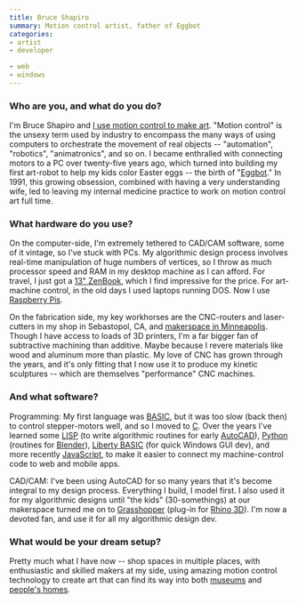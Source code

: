 ```yaml
---
title: Bruce Shapiro
summary: Motion control artist, father of Eggbot
categories:
- artist
- developer

- web
- windows
---
```


### Who are you, and what do you do?

I'm Bruce Shapiro and [I use motion control to make art](http://www.taomc.com/ "Bruce's website."). "Motion control" is the unsexy term used by industry to encompass the many ways of using computers to orchestrate the movement of real objects -- "automation", "robotics", "animatronics", and so on. I became enthralled with connecting motors to a PC over twenty-five years ago, which turned into building my first art-robot to help my kids color Easter eggs -- the birth of "[Eggbot](http://egg-bot.com/ "Bruce's machine for decorating eggs.")." In 1991, this growing obsession, combined with having a very understanding wife, led to leaving my internal medicine practice to work on motion control art full time. 

### What hardware do you use?

On the computer-side, I'm extremely tethered to CAD/CAM software, some of it vintage, so I've stuck with PCs. My algorithmic design process involves real-time manipulation of huge numbers of vertices, so I throw as much processor speed and RAM in my desktop machine as I can afford. For travel, I just got a [13" ZenBook][zenbook-ux303ub], which I find impressive for the price. For art-machine control, in the old days I used laptops running DOS. Now I use [Raspberry Pis][raspberry-pi].

On the fabrication side, my key workhorses are the CNC-routers and laser-cutters in my shop in Sebastopol, CA, and [makerspace in Minneapolis](http://nordeastmakers.com/ "A makerspace in Minneapolis."). Though I have access to loads of 3D printers, I'm a far bigger fan of subtractive machining than additive. Maybe because I revere materials like wood and aluminum more than plastic. My love of CNC has grown through the years, and it's only fitting that I now use it to produce my kinetic sculptures -- which are themselves "performance" CNC machines.

### And what software?

Programming: My first language was [BASIC][], but it was too slow (back then) to control stepper-motors well, and so I moved to [C][]. Over the years I've learned some [LISP][] (to write algorithmic routines for early [AutoCAD][]), [Python][] (routines for [Blender][]), [Liberty BASIC][liberty-basic] (for quick Windows GUI dev), and more recently [JavaScript][], to make it easier to connect my machine-control code to web and mobile apps.

CAD/CAM: I've been using AutoCAD for so many years that it's become integral to my design process. Everything I build, I model first. I also used it for my algorithmic designs until "the kids" (30-somethings) at our makerspace turned me on to [Grasshopper][] (plug-in for [Rhino 3D][rhino]). I'm now a devoted fan, and use it for all my algorithmic design dev.

### What would be your dream setup?

Pretty much what I have now -- shop spaces in multiple places, with enthusiastic and skilled makers at my side, using amazing motion control technology to create art that can find its way into both [museums](http://www.taomc.com/installations-and-showings-1 "A list of Bruce's museum displays.") and [people's homes](http://www.taomc.com/blog/ "Bruce's weblog.").

[raspberry-pi]: https://en.wikipedia.org/wiki/Raspberry_Pi "A single-board hackable computer."
[zenbook-ux303ub]: https://www.asus.com/Notebooks/ASUS-ZenBook-UX303UB/ "A 13.3 inch PC laptop."
[autocad]: https://www.autodesk.com/products/autocad/overview "CAD software."
[basic]: https://en.wikipedia.org/wiki/BASIC "A programming language."
[blender]: https://www.blender.org/ "A free, open-source 3D renderer."
[c]: https://en.wikipedia.org/wiki/C_(programming_language) "A compiled programming language."
[grasshopper]: https://www.grasshopper3d.com/ "A graphical algorithm editor for Rhino."
[javascript]: https://en.wikipedia.org/wiki/JavaScript "An interpreted scripting language."
[liberty-basic]: http://libertybasic.com/ "A Windows-based BASIC programming system."
[lisp]: https://en.wikipedia.org/wiki/Lisp_(programming_language) "An old programming language."
[python]: https://www.python.org/ "An interpreted scripting language."
[rhino]: https://www.rhino3d.com/ "3D modelling software."
